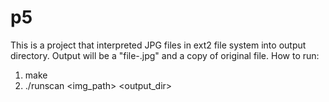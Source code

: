 # p5
This is a project that interpreted JPG files in ext2 file system into output directory.
Output will be a "file-<inode number>.jpg" and a copy of original file.
How to run:
1. make
2. ./runscan <img_path> <output_dir>

